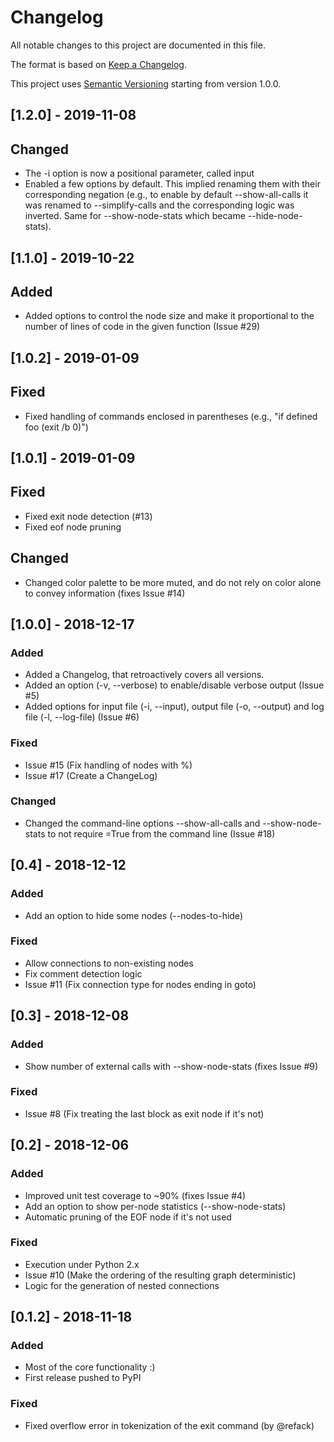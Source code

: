 # Changelog

All notable changes to this project are documented in this file.

The format is based on [Keep a Changelog](https://keepachangelog.com/en/1.0.0/).

This project uses [Semantic Versioning](https://semver.org) starting from version
1.0.0.

## [1.2.0] - 2019-11-08

## Changed

- The -i option is now a positional parameter, called input
- Enabled a few options by default. This implied renaming them with their corresponding
  negation (e.g., to enable by default --show-all-calls it was renamed to --simplify-calls
  and the corresponding logic was inverted. Same for --show-node-stats which became
  --hide-node-stats).

## [1.1.0] - 2019-10-22

## Added

- Added options to control the node size and make it proportional to the number of
  lines of code in the given function (Issue #29)

## [1.0.2] - 2019-01-09

## Fixed

- Fixed handling of commands enclosed in parentheses (e.g., "if defined foo (exit /b 0)")

## [1.0.1] - 2019-01-09

## Fixed

- Fixed exit node detection (#13)
- Fixed eof node pruning

## Changed

- Changed color palette to be more muted, and do not rely on color alone to convey
  information (fixes Issue #14)

## [1.0.0] - 2018-12-17

### Added

- Added a Changelog, that retroactively covers all versions.
- Added an option (-v, --verbose) to enable/disable verbose output (Issue #5)
- Added options for input file (-i, --input), output file (-o, --output) and
  log file (-l, --log-file) (Issue #6)

### Fixed

- Issue #15 (Fix handling of nodes with %)
- Issue #17 (Create a ChangeLog)

### Changed

- Changed the command-line options --show-all-calls and --show-node-stats to
  not require =True from the command line (Issue #18)

## [0.4] - 2018-12-12

### Added

- Add an option to hide some nodes (--nodes-to-hide)

### Fixed

- Allow connections to non-existing nodes
- Fix comment detection logic
- Issue #11 (Fix connection type for nodes ending in goto)

## [0.3] - 2018-12-08

### Added

- Show number of external calls with --show-node-stats (fixes Issue #9)

### Fixed

- Issue #8 (Fix treating the last block as exit node if it's not)


## [0.2] - 2018-12-06

### Added

- Improved unit test coverage to ~90% (fixes Issue #4)
- Add an option to show per-node statistics (--show-node-stats)
- Automatic pruning of the EOF node if it's not used

### Fixed

- Execution under Python 2.x
- Issue #10 (Make the ordering of the resulting graph deterministic)
- Logic for the generation of nested connections

## [0.1.2] - 2018-11-18

### Added

- Most of the core functionality :)
- First release pushed to PyPI

### Fixed

- Fixed overflow error in tokenization of the exit command (by @refack)
